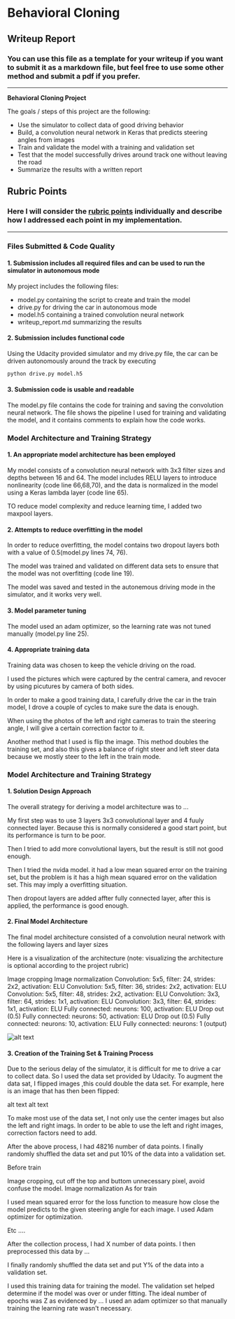 # **Behavioral Cloning** 

## Writeup Report

### You can use this file as a template for your writeup if you want to submit it as a markdown file, but feel free to use some other method and submit a pdf if you prefer.

---

**Behavioral Cloning Project**

The goals / steps of this project are the following:
* Use the simulator to collect data of good driving behavior
* Build, a convolution neural network in Keras that predicts steering angles from images
* Train and validate the model with a training and validation set
* Test that the model successfully drives around track one without leaving the road
* Summarize the results with a written report


[//]: # (Image References)

[image1]: ./examples/placeholder.png "Model Visualization"
[image2]: ./examples/placeholder.png "Grayscaling"
[image3]: ./examples/placeholder_small.png "Recovery Image"
[image4]: ./examples/placeholder_small.png "Recovery Image"
[image5]: ./examples/placeholder_small.png "Recovery Image"
[image6]: ./examples/placeholder_small.png "Normal Image"
[image7]: ./examples/placeholder_small.png "Flipped Image"

## Rubric Points
### Here I will consider the [rubric points](https://review.udacity.com/#!/rubrics/432/view) individually and describe how I addressed each point in my implementation.  

---
### Files Submitted & Code Quality

#### 1. Submission includes all required files and can be used to run the simulator in autonomous mode

My project includes the following files:
* model.py containing the script to create and train the model
* drive.py for driving the car in autonomous mode
* model.h5 containing a trained convolution neural network 
* writeup_report.md summarizing the results

#### 2. Submission includes functional code
Using the Udacity provided simulator and my drive.py file, the car can be driven autonomously around the track by executing 
```sh
python drive.py model.h5
```

#### 3. Submission code is usable and readable

The model.py file contains the code for training and saving the convolution neural network. The file shows the pipeline I used for training and validating the model, and it contains comments to explain how the code works.

### Model Architecture and Training Strategy

#### 1. An appropriate model architecture has been employed

My model consists of a convolution neural network with 3x3 filter sizes and depths between 16 and 64. The model includes RELU layers to introduce nonlinearity (code line 66,68,70), and the data is normalized in the model using a Keras lambda layer (code line 65).

TO reduce model complexity and reduce learning time, I added two maxpool layers.

#### 2. Attempts to reduce overfitting in the model

In order to reduce overfitting, the model contains two dropout layers both with a value of 0.5(model.py lines 74, 76).

The model was trained and validated on different data sets to ensure that the model was not overfitting (code line 19).  

The model was saved and tested in the autonemous driving mode in the simulator, and it works very well.

#### 3. Model parameter tuning

The model used an adam optimizer, so the learning rate was not tuned manually (model.py line 25).

#### 4. Appropriate training data

Training data was chosen to keep the vehicle driving on the road. 

I used the pictures which were captured by the central camera, and revocer by using picutures by camera of both sides.

In order to make a good training data, I carefully drive the car in the train model, I drove a couple of cycles to make sure the data is enough.

When using the photos of the left and right cameras to train the steering angle, I will give a certain correction factor to it.

Another method that I used is flip the image. This method doubles the training set, and also this gives a balance of right steer and left steer data because we mostly steer to the left in the train mode.

### Model Architecture and Training Strategy

#### 1. Solution Design Approach

The overall strategy for deriving a model architecture was to ...

My first step was to use 3 layers 3x3 convolutional layer and 4 fuuly connected layer. Because this is normally considered a good start point, but its performance is turn to be poor.

Then I tried to add more convolutional layers, but the result is still not good enough.

Then I tried the nvida model. it had a low mean squared error on the training set, but the problem is it has a high mean squared error on the validation set. This may imply a overfitting situation.

Then dropout layers are added affter fully connected layer, after this is applied, the performance is good enough.


#### 2. Final Model Architecture

The final model architecture consisted of a convolution neural network with the following layers and layer sizes

Here is a visualization of the architecture (note: visualizing the architecture is optional according to the project rubric)

Image cropping
Image normalization
Convolution: 5x5, filter: 24, strides: 2x2, activation: ELU
Convolution: 5x5, filter: 36, strides: 2x2, activation: ELU
Convolution: 5x5, filter: 48, strides: 2x2, activation: ELU
Convolution: 3x3, filter: 64, strides: 1x1, activation: ELU
Convolution: 3x3, filter: 64, strides: 1x1, activation: ELU
Fully connected: neurons: 100, activation: ELU
Drop out (0.5)
Fully connected: neurons: 50, activation: ELU
Drop out (0.5)
Fully connected: neurons: 10, activation: ELU
Fully connected: neurons: 1 (output)

![alt text][image1]

#### 3. Creation of the Training Set & Training Process

Due to the serious delay of the simulator, it is difficult for me to drive a car to collect data. So I used the data set provided by Udacity. To augment the data sat, I flipped images ,this could double the data set. For example, here is an image that has then been flipped:

alt text alt text

To make most use of the data set, I not only use the center images but also the left and right imags. In order to be able to use the left and right images, correction factors need to add.

After the above process, I had 48216 number of data points. I finally randomly shuffled the data set and put 10% of the data into a validation set.

Before train

Image cropping, cut off the top and buttom unnecessary pixel, avoid confuse the model.
Image normalization
As for train

I used mean squared error for the loss function to measure how close the model predicts to the given steering angle for each image.
I used Adam optimizer for optimization.

Etc ....

After the collection process, I had X number of data points. I then preprocessed this data by ...


I finally randomly shuffled the data set and put Y% of the data into a validation set. 

I used this training data for training the model. The validation set helped determine if the model was over or under fitting. The ideal number of epochs was Z as evidenced by ... I used an adam optimizer so that manually training the learning rate wasn't necessary.
